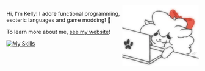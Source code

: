 <img align="right" width="200" src="./alpaca.webp" alt="An animated drawing of a fluffy alpaca looking at a computer.">

Hi, I'm Kelly! I adore functional programming, esoteric languages and game modding! 🌸

To learn more about me, [see my website](https://kbmackenzie.xyz/)!

[![My Skills](https://skillicons.dev/icons?i=haskell,ts,js,react,sass,nodejs,lua,cs,linux,neovim)](https://skillicons.dev)
